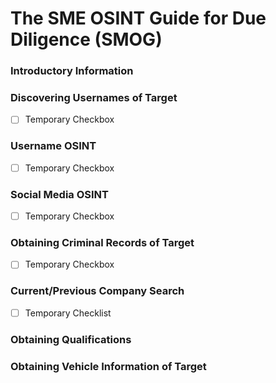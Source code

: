 # The SME OSINT Guide for Due Diligence (SMOG)

### Introductory Information

### Discovering Usernames of Target

- [ ] Temporary Checkbox

### Username OSINT

- [ ] Temporary Checkbox

### Social Media OSINT

- [ ] Temporary Checkbox

### Obtaining Criminal Records of Target

- [ ] Temporary Checkbox

### Current/Previous Company Search

- [ ] Temporary Checklist

### Obtaining Qualifications

### Obtaining Vehicle Information of Target

